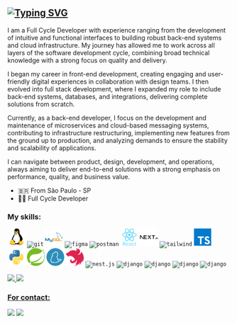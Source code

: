 ## [![Typing SVG](https://readme-typing-svg.demolab.com?font=sans&weight=800&size=50&pause=3000&color=1B55E9&background=FFFFFF00&width=600&height=90&lines=Hi,+Welcome!+👋🏼;I'm+Matheus+Lima!🧑🏻‍💻;Very+nice+to+see+you!🤙🏼;Check+back+often!❤️)](https://git.io/typing-svg)

I am a Full Cycle Developer with experience ranging from the development of intuitive and functional interfaces to building robust back-end systems and cloud infrastructure. My journey has allowed me to work across all layers of the software development cycle, combining broad technical knowledge with a strong focus on quality and delivery.

I began my career in front-end development, creating engaging and user-friendly digital experiences in collaboration with design teams. I then evolved into full stack development, where I expanded my role to include back-end systems, databases, and integrations, delivering complete solutions from scratch.

Currently, as a back-end developer, I focus on the development and maintenance of microservices and cloud-based messaging systems, contributing to infrastructure restructuring, implementing new features from the ground up to production, and analyzing demands to ensure the stability and scalability of applications.

I can navigate between product, design, development, and operations, always aiming to deliver end-to-end solutions with a strong emphasis on performance, quality, and business value.

+ 🇧🇷 From São Paulo - SP
+ 👨‍💻 Full Cycle Developer

### My skills: 
<p align="left"> 
  <code><img src="https://raw.githubusercontent.com/devicons/devicon/master/icons/linux/linux-original.svg" alt="linux" width="40" height="40"/></code>
  <code><img src="https://www.vectorlogo.zone/logos/git-scm/git-scm-icon.svg" alt="git" width="40" height="40"/></code>
  <code><img src="https://raw.githubusercontent.com/devicons/devicon/master/icons/mysql/mysql-original-wordmark.svg" alt="mysql" width="40" height="40"/></code>
  <code><img src="https://www.vectorlogo.zone/logos/figma/figma-icon.svg" alt="figma" width="40" height="40"/></code>
  <code><img src="https://www.vectorlogo.zone/logos/getpostman/getpostman-icon.svg" alt="postman" width="40" height="40"/></code>
  <code><img src="https://raw.githubusercontent.com/devicons/devicon/master/icons/react/react-original-wordmark.svg" alt="react" width="40" height="40"/></code>
  <code><img src="https://raw.githubusercontent.com/devicons/devicon/master/icons/nextjs/nextjs-original-wordmark.svg" alt="nextjs" width="40" height="40"/></code>
  <code><img src="https://www.vectorlogo.zone/logos/tailwindcss/tailwindcss-icon.svg" alt="tailwind" width="40" height="40"/></code>
  <code><img src="https://raw.githubusercontent.com/devicons/devicon/master/icons/typescript/typescript-original.svg" alt="typescript" width="40" height="40"/></code>
  <code><img src="https://raw.githubusercontent.com/devicons/devicon/master/icons/python/python-original.svg" alt="python" width="40" height="40"/></code>
  <code><img src="https://raw.githubusercontent.com/devicons/devicon/master/icons/spring/spring-original.svg" alt="sprintboot" width="40" height="40"/></code>
  <code><img src="https://raw.githubusercontent.com/devicons/devicon/master/icons/yarn/yarn-original.svg" alt="yarn" width="40" height="40"/></code>
  <code><img src="https://raw.githubusercontent.com/devicons/devicon/master/icons/nestjs/nestjs-original.svg" alt="nest.js" width="40" height="40"/></code>
  <code><img src="https://cdn.jsdelivr.net/gh/devicons/devicon@latest/icons/django/django-plain.svg" alt="nest.js" width="40" height="40"/></code>
  <code><img src="https://cdn.jsdelivr.net/gh/devicons/devicon@latest/icons/docker/docker-original-wordmark.svg" alt="django" width="40" height="40"/></code>
  <code><img src="https://cdn.jsdelivr.net/gh/devicons/devicon@latest/icons/amazonwebservices/amazonwebservices-original-wordmark.svg" alt="django" width="40" height="40"/></code>
  <code><img src="https://cdn.jsdelivr.net/gh/devicons/devicon@latest/icons/terraform/terraform-original.svg" alt="django" width="40" height="40"/></code>
  <code><img src="https://cdn.jsdelivr.net/gh/devicons/devicon@latest/icons/postgresql/postgresql-original.svg" alt="django" width="40" height="40"/></code>
</p>

<a href="https://www.linkedin.com/in/matheusbanqueiro/" target="blank">
  <code><img height="150em" src="https://github-readme-stats.vercel.app/api?username=matheusbanqueiro&show_icons=true&theme=chartreuse-dark&include_all_commits=true&count_private=true"/></code>
  <code><img height="150em" src="https://github-readme-stats.vercel.app/api/top-langs/?username=matheusbanqueiro&layout=compact&langs_count=7&theme=chartreuse-dark"/></code>
</div>

### For contact:
<a href="https://www.linkedin.com/in/matheusbanqueiro/" target="_blank"><img src="https://img.shields.io/badge/-LinkedIn-%230077B5?style=for-the-badge&logo=linkedin&logoColor=white" target="_blank"></a>
<a href="mailto:mbanqueirolima@gmail.com" target="_blank"><img src="https://img.shields.io/badge/Gmail-D14836?style=for-the-badge&logo=gmail&logoColor=white" target="_blank"></a> 


 <!-- ![Snake animation](https://github.com/Matheubanqueiro/Matheubanqueiro/blob/output/github-contribution-grid-snake.svg) -->

